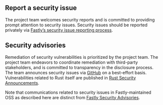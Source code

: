 ## Report a security issue

The project team welcomes security reports and is committed to providing prompt attention to security issues. Security issues should be reported privately via [Fastly’s security issue reporting process](https://www.fastly.com/security/report-security-issue).

## Security advisories

Remediation of security vulnerabilities is prioritized by the project team. The project team endeavors to coordinate remediation with third-party stakeholders, and is committed to transparency in the disclosure process. The team announces security issues via [GitHub](https://github.com/fastly/fastly-rust/releases) on a best-effort basis. Vulnerabilities related to Rust itself are published in [Rust Security Announcements](https://groups.google.com/g/rustlang-security-announcements).

Note that communications related to security issues in Fastly-maintained OSS as described here are distinct from [Fastly Security Advisories](https://www.fastly.com/security-advisories).
